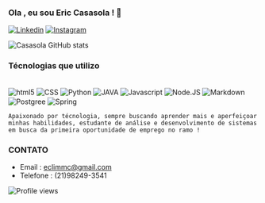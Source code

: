### Ola , eu sou Eric Casasola ! 👋

[![Linkedin](https://img.shields.io/badge/LinkedIn-0077B5?style=for-the-badge&logo=linkedin&logoColor=white
)](https://linkedin.com/in/eric-lima-cs)
[![Instagram](https://img.shields.io/badge/Instagram-E4405F?style=for-the-badge&logo=instagram&logoColor=white
)](https://instagram.com/ericlmac)


![Casasola GitHub stats](https://github-readme-stats.vercel.app/api?username=amilcire&show_icons=true&theme=dracula)


### Técnologias que utilizo

<div style="display: inline_block"><br/>
<img align="center" alt = "html5" src="https://img.shields.io/badge/HTML-239120?style=for-the-badge&logo=html5&logoColor=white"/>
<img align="center" alt = "CSS" src="https://img.shields.io/badge/CSS-239120?&style=for-the-badge&logo=css3&logoColor=white"/>
<img align="center" alt = "Python" src="https://img.shields.io/badge/Python-3776AB?style=for-the-badge&logo=python&logoColor=white"/>
<img align="center" alt = "JAVA" src="https://img.shields.io/badge/Java-ED8B00?style=for-the-badge&logo=openjdk&logoColor=white"/>
<img align="center" alt = "Javascript" src="https://img.shields.io/badge/JavaScript-323330?style=for-the-badge&logo=javascript&logoColor=F7DF1E"/>
<img align="center" alt = "Node.JS" src="https://img.shields.io/badge/Node.js-43853D?style=for-the-badge&logo=node.js&logoColor=white"/>
<img align="center" alt = "Markdown" src="https://img.shields.io/badge/Markdown-000000?style=for-the-badge&logo=markdown&logoColor=white"/>
<img align="center" alt = "Postgree" src="https://img.shields.io/badge/PostgreSQL-316192?style=for-the-badge&logo=postgresql&logoColor=white"/>
<img align="center" alt = "Spring" src="https://img.shields.io/badge/Spring-6DB33F?style=for-the-badge&logo=spring&logoColor=white"/>
</div>



```Apaixonado por técnologia, sempre buscando aprender mais e aperfeiçoar minhas habilidades, estudante de análise e desenvolvimento de sistemas em busca da primeira oportunidade de emprego no ramo !```

### CONTATO
- Email : eclimmc@gmail.com <br/>
- Telefone : (21)98249-3541

![Profile views](https://komarev.com/ghpvc/?username=amilcire&label=Profile%20views&color=00ff00)


